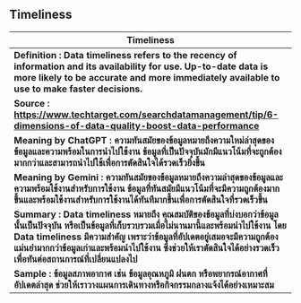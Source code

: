 ## Timeliness

| **Timeliness** | 
| ------------- |
| **Definition : Data timeliness refers to the recency of information and its availability for use. Up-to-date data is more likely to be accurate and more immediately available to use to make faster decisions.** |
| **Source : https://www.techtarget.com/searchdatamanagement/tip/6-dimensions-of-data-quality-boost-data-performance**| 
| **Meaning by ChatGPT : ความทันสมัยของข้อมูลหมายถึงความใหม่ล่าสุดของข้อมูลและความพร้อมในการนำไปใช้งาน ข้อมูลที่เป็นปัจจุบันมักมีแนวโน้มที่จะถูกต้องมากกว่าและสามารถนำไปใช้เพื่อการตัดสินใจได้รวดเร็วยิ่งขึ้น** |
| **Meaning by Gemini : ความทันสมัยของข้อมูลหมายถึงความล่าสุดของข้อมูลและความพร้อมใช้งานสำหรับการใช้งาน ข้อมูลที่ทันสมัยมีแนวโน้มที่จะมีความถูกต้องมากขึ้นและพร้อมใช้งานสำหรับการใช้งานได้ทันทีมากขึ้นเพื่อการตัดสินใจที่รวดเร็วขึ้น**|
| **Summary : Data timeliness หมายถึง คุณสมบัติของข้อมูลที่บ่งบอกว่าข้อมูลนั้นเป็นปัจจุบัน หรือเป็นข้อมูลที่เก็บรวบรวมเมื่อไม่นานมานี้และพร้อมนำไปใช้งาน โดย Data timeliness มีความสำคัญ เพราะว่าข้อมูลที่อัปเดตอยู่เสมอจะมีความถูกต้องแม่นยำมากกว่าข้อมูลเก่าและพร้อมนำไปใช้งาน ซึ่งช่วยให้เราตัดสินใจได้อย่างรวดเร็วเพื่อทันต่อสถานการณ์ที่เปลี่ยนแปลงไป** | 
| **Sample : ข้อมูลสภาพอากาศ เช่น ข้อมูลอุณหภูมิ ฝนตก หรือพยากรณ์อากาศที่อัปเดตล่าสุด ช่วยให้เราวางแผนการเดินทางหรือกิจกรรมกลางแจ้งได้อย่างเหมาะสม**| 
